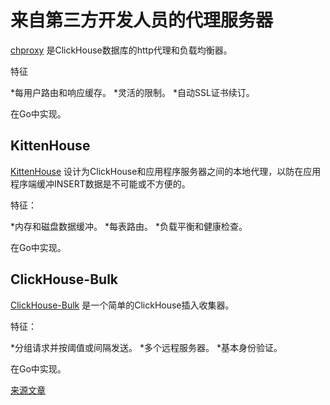 # 来自第三方开发人员的代理服务器 

[chproxy](https://github.com/Vertamedia/chproxy) 是ClickHouse数据库的http代理和负载均衡器。

特征

*每用户路由和响应缓存。
*灵活的限制。
*自动SSL证书续订。

在Go中实现。

## KittenHouse

[KittenHouse](https://github.com/VKCOM/kittenhouse) 设计为ClickHouse和应用程序服务器之间的本地代理，以防在应用程序端缓冲INSERT数据是不可能或不方便的。

特征：

*内存和磁盘数据缓冲。
*每表路由。
*负载平衡和健康检查。

在Go中实现。

## ClickHouse-Bulk

[ClickHouse-Bulk](https://github.com/nikepan/clickhouse-bulk) 是一个简单的ClickHouse插入收集器。

特征：

*分组请求并按阈值或间隔发送。
*多个远程服务器。
*基本身份验证。

在Go中实现。

[来源文章](https://clickhouse.yandex/docs/zh/interfaces/third-party/proxy/) <!--hide-->
